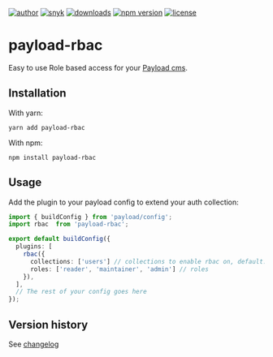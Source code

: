 [![author](https://img.shields.io/badge/author-Teun%20Mooij-blue)](https://www.linkedin.com/in/teunmooij/)
[![snyk](https://snyk.io/test/github/teunmooij/payload-tools/badge.svg)](https://snyk.io/test/github/teunmooij/payload-tools)
[![downloads](https://img.shields.io/npm/dt/payload-rbac?color=blue)](https://www.npmjs.com/package/payload-rbac)
[![npm version](https://badge.fury.io/js/payload-rbac.svg)](https://www.npmjs.com/package/payload-rbac)
[![license](https://img.shields.io/npm/l/payload-rbac?color=blue)](https://img.shields.io/npm/l/payload-rbac)

# payload-rbac

Easy to use Role based access for your [Payload cms](https://payloadcms.com).

## Installation

With yarn:

```shell
yarn add payload-rbac
```

With npm:

```shell
npm install payload-rbac
```

## Usage

Add the plugin to your payload config to extend your auth collection:

```typescript
import { buildConfig } from 'payload/config';
import rbac  from 'payload-rbac';

export default buildConfig({
  plugins: [
    rbac({
      collections: ['users'] // collections to enable rbac on, default: all auth collections
      roles: ['reader', 'maintainer', 'admin'] // roles
    }),
  ],
  // The rest of your config goes here
});
```

## Version history

See [changelog](./CHANGELOG.md)
